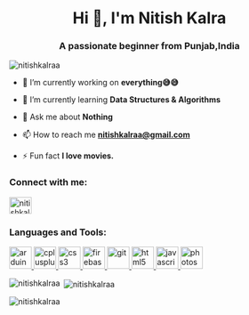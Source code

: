 <h1 align="center">Hi 👋, I'm Nitish Kalra</h1>
<h3 align="center">A passionate beginner from Punjab,India</h3>

<p align="left"> <img src="https://komarev.com/ghpvc/?username=nitishkalraa&label=Profile%20views&color=12181c&style=plastic" alt="nitishkalraa" /> </p>

- 🔭 I’m currently working on **everything😅😅**

- 🌱 I’m currently learning **Data Structures & Algorithms**

- 💬 Ask me about **Nothing**

- 📫 How to reach me **nitishkalraa@gmail.com**

- ⚡ Fun fact **I love movies.**

<h3 align="left">Connect with me:</h3>
<p align="left">
<a href="https://www.hackerrank.com/nitishkalraa" target="blank"><img align="center" src="https://cdn.jsdelivr.net/npm/simple-icons@3.0.1/icons/hackerrank.svg" alt="nitishkalraa" height="30" width="40" /></a>
</p>

<h3 align="left">Languages and Tools:</h3>
<p align="left"> <a href="https://www.arduino.cc/" target="_blank"> <img src="https://cdn.worldvectorlogo.com/logos/arduino-1.svg" alt="arduino" width="40" height="40"/> </a> <a href="https://www.w3schools.com/cpp/" target="_blank"> <img src="https://devicons.github.io/devicon/devicon.git/icons/cplusplus/cplusplus-original.svg" alt="cplusplus" width="40" height="40"/> </a> <a href="https://www.w3schools.com/css/" target="_blank"> <img src="https://devicons.github.io/devicon/devicon.git/icons/css3/css3-original-wordmark.svg" alt="css3" width="40" height="40"/> </a> <a href="https://firebase.google.com/" target="_blank"> <img src="https://www.vectorlogo.zone/logos/firebase/firebase-icon.svg" alt="firebase" width="40" height="40"/> </a> <a href="https://git-scm.com/" target="_blank"> <img src="https://www.vectorlogo.zone/logos/git-scm/git-scm-icon.svg" alt="git" width="40" height="40"/> </a> <a href="https://www.w3.org/html/" target="_blank"> <img src="https://devicons.github.io/devicon/devicon.git/icons/html5/html5-original-wordmark.svg" alt="html5" width="40" height="40"/> </a> <a href="https://developer.mozilla.org/en-US/docs/Web/JavaScript" target="_blank"> <img src="https://devicons.github.io/devicon/devicon.git/icons/javascript/javascript-original.svg" alt="javascript" width="40" height="40"/> </a> <a href="https://www.photoshop.com/en" target="_blank"> <img src="https://devicons.github.io/devicon/devicon.git/icons/photoshop/photoshop-plain.svg" alt="photoshop" width="40" height="40"/> </a> </p>

<p><img align="left" src="https://github-readme-stats.vercel.app/api/top-langs?username=nitishkalraa&show_icons=true&hide_border=true&locale=en&layout=compact" alt="nitishkalraa" /></p>

<p>&nbsp;<img align="center" src="https://github-readme-stats.vercel.app/api?username=nitishkalraa&show_icons=true&theme=dark&hide_border=true&locale=en" alt="nitishkalraa" /></p>

<p><img align="center" src="https://github-readme-streak-stats.herokuapp.com/?user=nitishkalraa&theme=dark" alt="nitishkalraa" /></p>
